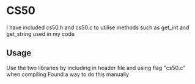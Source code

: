 # CS50

I have included cs50.h and cs50.c to utilise methods such as get_int and get_string used in my code

## Usage

Use the two libraries by including in header file and using flag "cs50.c" when compiling
Found a way to do this manually 